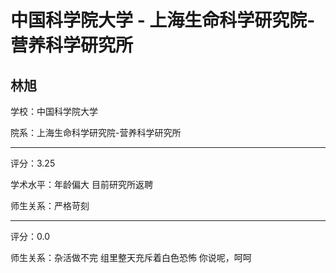 # 中国科学院大学 - 上海生命科学研究院-营养科学研究所

## 林旭

学校：中国科学院大学

院系：上海生命科学研究院-营养科学研究所

* * *

评分：3.25

学术水平：年龄偏大 目前研究所返聘

师生关系：严格苛刻

* * *

评分：0.0

师生关系：杂活做不完
组里整天充斥着白色恐怖
你说呢，呵呵